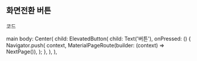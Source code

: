 ## 화면전환 버튼

코드


main
    body: Center(
        child: ElevatedButton(
          child: Text('버튼'),
          onPressed: () {
            Navigator.push(
              context,
              MaterialPageRoute(builder: (context) => NextPage()),
            );
          },
        ),
      ),









      
